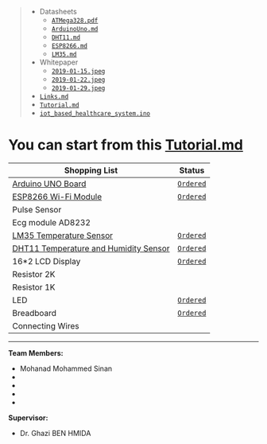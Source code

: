 
>  - Datasheets
>    - [`ATMega328.pdf`](Project/Datasheets/ATMega328.pdf)
>    - [`ArduinoUno.md`](Project/Datasheets/ArduinoUno.md)
>    - [`DHT11.md`](Project/Datasheets/DHT11.md)
>    - [`ESP8266.md`](Project/Datasheets/ESP8266.md)
>    - [`LM35.md`](Project/Datasheets/LM35.md)
>  - Whitepaper
>     - [`2019-01-15.jpeg`](Project/Whitepaper/2019-01-15.jpeg)
>     - [`2019-01-22.jpeg`](Project/Whitepaper/2019-01-22.jpeg)
>     - [`2019-01-29.jpeg`](Project/Whitepaper/2019-01-29.jpeg)
>   - [`Links.md`](Project/Links.md)
>   - [`Tutorial.md`](Project/Tutorial.md)
>   - [`iot_based_healthcare_system.ino`](Project/iot_based_healthcare_system.ino)

# You can start from this [Tutorial.md](Project/Tutorial.md)

| Shopping List | Status |
| ------------- | ------ |
| [Arduino UNO Board](Project/Datasheets/ArduinoUno.md) | [`Ordered`](https://saudi.souq.com/sa-en/arduino-uno-r3-6186780/i/) |
| [ESP8266 Wi-Fi Module](Project/Datasheets/ESP8266.md) | [`Ordered`](https://saudi.souq.com/sa-en/esp8266-%D9%82%D8%B7%D8%B9%D8%A9-%D9%88%D8%A7%D9%8A-%D9%81%D8%A7%D9%8A-%D9%84%D9%84%D9%88%D8%AD%D8%A7%D8%AA-%D8%A7%D9%84%D8%A7%D8%B1%D8%AF%D9%88%D9%8A%D9%86%D9%88-arduino-10640385/i/) |
| Pulse Sensor |  |
| Ecg module AD8232 |  |
| [LM35 Temperature Sensor](Project/Datasheets/LM35.md) | [`Ordered`](https://saudi.souq.com/sa-en/the-lm35-thermometer-is-compatible-with-the-arduino-22661296/i/) |
| [DHT11 Temperature and Humidity Sensor](Project/Datasheets/DHT11.md) | [`Ordered`](https://saudi.souq.com/sa-en/dht11-temperature-and-humidity-sensor-29887909/i/) |
| 16*2 LCD Display | [`Ordered`](https://saudi.souq.com/sa-en/lcd1602-blue-backlight-lcd-display-adapter-plate-for-arduino-12159357/i/) |
| Resistor 2K |  |
| Resistor 1K |  |
| LED | [`Ordered`](https://saudi.souq.com/sa-en/rgb-led-for-arduino-raspberry-pi-22518541/i/) |
| Breadboard | [`Ordered`](https://saudi.souq.com/sa-en/mini-400-points-solderless-bread-board-breadboard-arduino-raspberry-pi-11418473/i/) |
| Connecting Wires |  |


----
**Team Members:**
- Mohanad Mohammed Sinan
- 
- 
- 
- 

**Supervisor:**
- Dr. Ghazi BEN HMIDA

